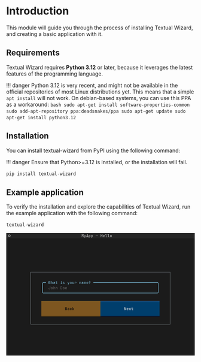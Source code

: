 # Introduction

This module will guide you through the process of installing Textual Wizard, and creating a basic application with it.

## Requirements

Textual Wizard requires **Python 3.12** or later, because it leverages the latest features of the programming language.

!!! danger 
    Python 3.12 is very recent, and might not be available in the official repositories of most Linux distributions yet.  This means that a simple `apt install` will not work.
    On debian-based systems, you can use this PPA as a workaround:
    ```bash
    sudo apt-get install software-properties-common
    sudo add-apt-repository ppa:deadsnakes/ppa
    sudo apt-get update
    sudo apt-get install python3.12
    ```

## Installation

You can install textual-wizard from PyPI using the following command:

!!! danger
    Ensure that Python>=3.12 is installed, or the installation will fail.

```bash
pip install textual-wizard
```

## Example application

To verify the installation and explore the capabilities of Textual Wizard, run the example application with the following command:

```bash
textual-wizard
```

![Example application](/demo.gif)
